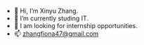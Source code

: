 - 👋 Hi, I’m Xinyu Zhang.
- 🌱 I’m currently studing IT.
- 💞️ I am looking for internship opportunities.
- 📫 zhangfiona47@gmail.com

